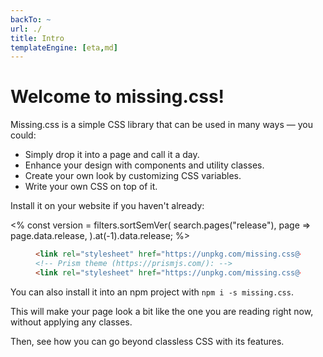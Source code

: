 ```yaml
---
backTo: ~
url: ./
title: Intro
templateEngine: [eta,md]
---
```


# Welcome to missing.css!

Missing.css is a simple CSS library that can be used in many ways — you could:

 - Simply drop it into a page and call it a day.
 - Enhance your design with components and utility classes.
 - Create your own look by customizing CSS variables.
 - Write your own CSS on top of it.

Install it on your website if you haven't already:

<% const version = filters.sortSemVer(
    search.pages("release"),
    page => page.data.release,
  ).at(-1).data.release; %>

<figure>

  ~~~ html
  <link rel="stylesheet" href="https://unpkg.com/missing.css@<%= version %>/dist/missing.min.css">
  <!-- Prism theme (https://prismjs.com/): -->
  <link rel="stylesheet" href="https://unpkg.com/missing.css@<%= version %>/dist/missing-prism.min.css">
  ~~~

</figure>

You can also install it into an npm project with `npm i -s missing.css`.

This will make your page look a bit like the one you are reading right now,
without applying any classes.

Then, see how you can go beyond classless CSS with its features.
